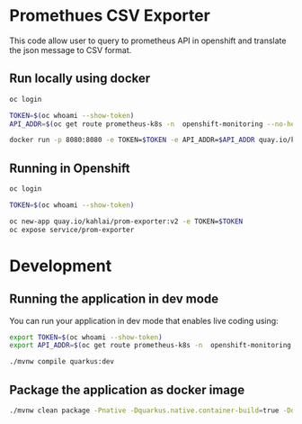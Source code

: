 # Promethues CSV Exporter

This code allow user to query to prometheus API in openshift and translate the json message to CSV format.

## Run locally using docker

```bash
oc login

TOKEN=$(oc whoami --show-token)
API_ADDR=$(oc get route prometheus-k8s -n  openshift-monitoring --no-headers |  awk '{print "https://"$2}')

docker run -p 8080:8080 -e TOKEN=$TOKEN -e API_ADDR=$API_ADDR quay.io/kahlai/prom-exporter:v2
```

## Running in Openshift

```bash
oc login

TOKEN=$(oc whoami --show-token)

oc new-app quay.io/kahlai/prom-exporter:v2 -e TOKEN=$TOKEN
oc expose service/prom-exporter
```

# Development

## Running the application in dev mode

You can run your application in dev mode that enables live coding using:

```bash
export TOKEN=$(oc whoami --show-token)
export API_ADDR=$(oc get route prometheus-k8s -n  openshift-monitoring --no-headers |  awk '{print "https://"$2}')
```

```bash
./mvnw compile quarkus:dev
```



## Package the application as docker image

```bash
./mvnw clean package -Pnative -Dquarkus.native.container-build=true -Dquarkus.container-image.build=true
```



